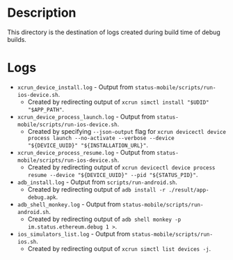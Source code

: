# Description

This directory is the destination of logs created during build time of debug builds.

# Logs

* `xcrun_device_install.log` - Output from `status-mobile/scripts/run-ios-device.sh`.
    - Created by redirecting output of `xcrun simctl install "$UDID" "$APP_PATH"`.
* `xcrun_device_process_launch.log` - Output from `status-mobile/scripts/run-ios-device.sh`.
    - Created by specifying `--json-output` flag for `xcrun devicectl device process launch --no-activate --verbose --device "${DEVICE_UUID}" "${INSTALLATION_URL}"`.
* `xcrun_device_process_resume.log` - Output from `status-mobile/scripts/run-ios-device.sh`.
    - Created by redirecting output of `xcrun devicectl device process resume --device "${DEVICE_UUID}" --pid "${STATUS_PID}"`.
* `adb_install.log` - Output from `scripts/run-android.sh`.
    - Created by redirecting output of `adb install -r ./result/app-debug.apk`.
* `adb_shell_monkey.log` - Output from `status-mobile/scripts/run-android.sh`.
    - Created by redirecting output of `adb shell monkey -p im.status.ethereum.debug 1 >`.
* `ios_simulators_list.log` - Output from `status-mobile/scripts/run-ios.sh`.
    - Created by redirecting output of `xcrun simctl list devices -j`.
